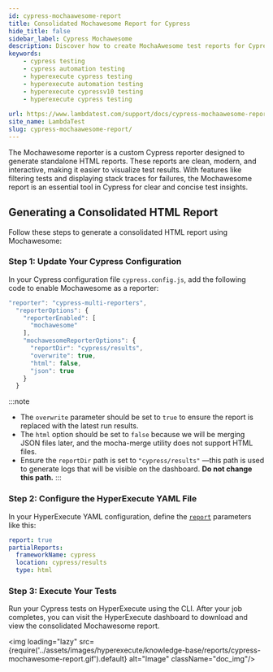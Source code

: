 ```yaml
---
id: cypress-mochaawesome-report
title: Consolidated Mochawesome Report for Cypress
hide_title: false
sidebar_label: Cypress Mochawesome
description: Discover how to create MochaAwesome test reports for Cypress framework testing on LambdaTest and how to download these reports from the dashboard
keywords:
    - cypress testing
    - cypress automation testing
    - hyperexecute cypress testing
    - hyperexecute automation testing
    - hyperexecute cypressv10 testing
    - hyperexecute cypress testing
  
url: https://www.lambdatest.com/support/docs/cypress-mochaawesome-report/
site_name: LambdaTest
slug: cypress-mochaawesome-report/
---
```

<script type="application/ld+json"
      dangerouslySetInnerHTML={{ __html: JSON.stringify({
       "@context": "https://schema.org",
        "@type": "BreadcrumbList",
        "itemListElement": [{
          "@type": "ListItem",
          "position": 1,
          "name": "LambdaTest",
          "item": "https://www.lambdatest.com"
        },{
          "@type": "ListItem",
          "position": 2,
          "name": "Support",
          "item": "https://www.lambdatest.com/support/docs/"
        },{
          "@type": "ListItem",
          "position": 3,
          "name": "Cypress Mochawesome Report",
          "item": "https://www.lambdatest.com/support/docs/cypress-mochaawesome-report/"
        }]
      })
    }}
></script>
The Mochawesome reporter is a custom Cypress reporter designed to generate standalone HTML reports. These reports are clean, modern, and interactive, making it easier to visualize test results. With features like filtering tests and displaying stack traces for failures, the Mochawesome report is an essential tool in Cypress for clear and concise test insights.

## Generating a Consolidated HTML Report
Follow these steps to generate a consolidated HTML report using Mochawesome:

### Step 1: Update Your Cypress Configuration
In your Cypress configuration file `cypress.config.js`, add the following code to enable Mochawesome as a reporter:

```javascript title="cypress.config.js"
"reporter": "cypress-multi-reporters",
  "reporterOptions": {
    "reporterEnabled": [
      "mochawesome"
    ],
    "mochawesomeReporterOptions": {
      "reportDir": "cypress/results",
      "overwrite": true,
      "html": false,
      "json": true
    }
  }
```

:::note
- The `overwrite` parameter should be set to `true` to ensure the report is replaced with the latest run results.
- The `html` option should be set to `false` because we will be merging JSON files later, and the mocha-merge utility does not support HTML files.
- Ensure the `reportDir` path is set to `"cypress/results"` —this path is used to generate logs that will be visible on the dashboard. **Do not change this path.**
:::

### Step 2: Configure the HyperExecute YAML File
In your HyperExecute YAML configuration, define the [`report`](https://www.lambdatest.com/support/docs/deep-dive-into-hyperexecute-yaml/#report) parameters like this:

```yaml title="hyperexecute.yaml"
report: true
partialReports:
  frameworkName: cypress
  location: cypress/results
  type: html
```

### Step 3: Execute Your Tests
Run your Cypress tests on HyperExecute using the CLI. After your job completes, you can visit the HyperExecute dashboard to download and view the consolidated Mochawesome report.

<img loading="lazy" src={require('../assets/images/hyperexecute/knowledge-base/reports/cypress-mochawesome-report.gif').default} alt="Image" className="doc_img"/> 